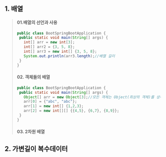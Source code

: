 ## 1. 배열
> #### 01.배열의 선언과 사용
>```java
>public class BootSpringBootApplication {
>  public static void main(String[] args) {
>    int[] arr = new int[3];
>    int[] arr2 = {3, 5, 8};
>    int[] arr3 = new int[] {3, 5, 8};
>    System.out.println(arr3.length);//배열 길이
>  }
>}
>```
> #### 02. 객체들의 배열
 >```java
>public class BootSpringBootApplication {
>  public static void main(String[] args) {
>    Object[] arr = new Object[3];//모든 객체는 Object(최상의 객체)를 상속받는다.
>    arr[0] = {"abc", "abc"};
>    arr[1] = new int[] {1,2,3};
>    arr[2] = new int[][] {{4,5}, {6,7}, {8,9}};
>  }
>}
>```
> #### 03. 2차원 배열
## 2. 가변길이 복수데이터
    
